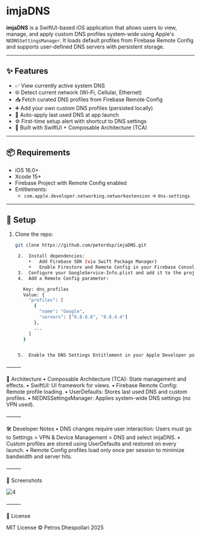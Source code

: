 # imjaDNS

**imjaDNS** is a SwiftUI-based iOS application that allows users to view, manage, and apply custom DNS profiles system-wide using Apple's `NEDNSSettingsManager`. It loads default profiles from Firebase Remote Config and supports user-defined DNS servers with persistent storage.

---

## ✨ Features

- ✅ View currently active system DNS
- 🌐 Detect current network (Wi-Fi, Cellular, Ethernet)
- 📥 Fetch curated DNS profiles from Firebase Remote Config
- ➕ Add your own custom DNS profiles (persisted locally)
- 🔁 Auto-apply last used DNS at app launch
- ⚙️ First-time setup alert with shortcut to DNS settings
- 🧩 Built with SwiftUI + Composable Architecture (TCA)

---

## 📦 Requirements

- iOS 16.0+
- Xcode 15+
- Firebase Project with Remote Config enabled
- Entitlements:
  - `com.apple.developer.networking.networkextension` → `dns-settings`

---

## 🔧 Setup

1. Clone the repo:
   ```bash
   git clone https://github.com/peterdsp/imjaDNS.git

	2.	Install dependencies:
	    •	Add Firebase SDK (via Swift Package Manager)
	    •	Enable Firestore and Remote Config in your Firebase Console
	3.	Configure your GoogleService-Info.plist and add it to the project.
	4.	Add a Remote Config parameter:

      Key: dns_profiles
      Value: {
        "profiles": [
          {
            "name": "Google",
            "servers": ["8.8.8.8", "8.8.4.4"]
          },
          ...
        ]
      }


	5.	Enable the DNS Settings Entitlement in your Apple Developer portal.

⸻

🧠 Architecture
	•	Composable Architecture (TCA): State management and effects.
	•	SwiftUI: UI framework for views.
	•	Firebase Remote Config: Remote profile loading.
	•	UserDefaults: Stores last used DNS and custom profiles.
	•	NEDNSSettingsManager: Applies system-wide DNS settings (no VPN used).

⸻

🛠 Developer Notes
	•	DNS changes require user interaction: Users must go to Settings > VPN & Device Management > DNS and select imjaDNS.
	•	Custom profiles are stored using UserDefaults and restored on every launch.
	•	Remote Config profiles load only once per session to minimize bandwidth and server hits.

⸻

📸 Screenshots

![4](https://github.com/user-attachments/assets/a37b1e34-b4cb-4a6e-9183-d9573bf2fd0d)

⸻

📄 License

MIT License © Petros Dhespollari 2025
